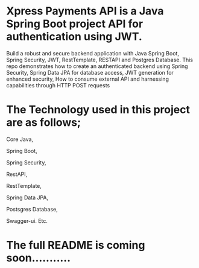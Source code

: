 # Xpress Payments API is a Java Spring Boot project API for authentication using JWT.
Build a robust and secure backend application with Java Spring Boot, Spring Security, JWT, RestTemplate, RESTAPI and Postgres Database.
This repo demonstrates how to create an authenticated backend using Spring Security, Spring Data JPA for database access, JWT generation for enhanced security, How to consume external API and harnessing capabilities through HTTP POST requests

# The Technology used in this project are as follows;


Core Java,

Spring Boot,

Spring Security,

RestAPI,

RestTemplate,

Spring Data JPA,

Postsgres Database,

Swagger-ui. Etc.





# The full README is coming soon...........
